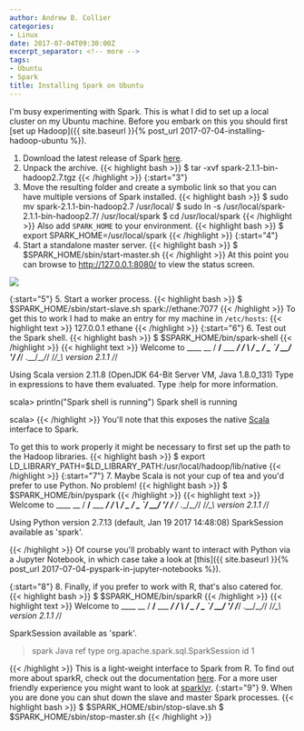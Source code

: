 ```yaml
---
author: Andrew B. Collier
categories:
- Linux
date: 2017-07-04T09:30:00Z
excerpt_separator: <!-- more -->
tags:
- Ubuntu
- Spark
title: Installing Spark on Ubuntu
---
```


I'm busy experimenting with Spark. This is what I did to set up a local cluster on my Ubuntu machine. Before you embark on this you should first [set up Hadoop]({{ site.baseurl }}{% post_url 2017-07-04-installing-hadoop-ubuntu %}).


<!--more-->

<!-- http://spark.apache.org/docs/latest/spark-standalone.html -->

1. Download the latest release of Spark [here](https://spark.apache.org/downloads.html).
2. Unpack the archive.
{{< highlight bash >}}
$ tar -xvf spark-2.1.1-bin-hadoop2.7.tgz
{{< /highlight >}}
{:start="3"}
3. Move the resulting folder and create a symbolic link so that you can have multiple versions of Spark installed.
{{< highlight bash >}}
$ sudo mv spark-2.1.1-bin-hadoop2.7 /usr/local/
$ sudo ln -s /usr/local/spark-2.1.1-bin-hadoop2.7/ /usr/local/spark
$ cd /usr/local/spark
{{< /highlight >}}
Also add `SPARK_HOME` to your environment.
{{< highlight bash >}}
$ export SPARK_HOME=/usr/local/spark
{{< /highlight >}}
{:start="4"}
4. Start a standalone master server.
{{< highlight bash >}}
$ $SPARK_HOME/sbin/start-master.sh
{{< /highlight >}}
At this point you can browse to <http://127.0.0.1:8080/> to view the status screen.

![](/img/2017/07/ubuntu-spark-master-interface.png)

{:start="5"}
5. Start a worker process.
{{< highlight bash >}}
$ $SPARK_HOME/sbin/start-slave.sh spark://ethane:7077
{{< /highlight >}}
To get this to work I had to make an entry for my machine in `/etc/hosts`:
{{< highlight text >}}
127.0.0.1 ethane
{{< /highlight >}}
{:start="6"}
6. Test out the Spark shell.
{{< highlight bash >}}
$ $SPARK_HOME/bin/spark-shell
{{< /highlight >}}
{{< highlight text >}}
Welcome to
      ____              __
     / __/__  ___ _____/ /__
    _\ \/ _ \/ _ `/ __/  '_/
   /___/ .__/\_,_/_/ /_/\_\   version 2.1.1
      /_/
         
Using Scala version 2.11.8 (OpenJDK 64-Bit Server VM, Java 1.8.0_131)
Type in expressions to have them evaluated.
Type :help for more information.

scala> println("Spark shell is running")
Spark shell is running

scala> 
{{< /highlight >}}
You'll note that this exposes the native [Scala](https://www.scala-lang.org/) interface to Spark.

To get this to work properly it might be necessary to first set up the path to the Hadoop libraries.
{{< highlight bash >}}
$ export LD_LIBRARY_PATH=$LD_LIBRARY_PATH:/usr/local/hadoop/lib/native
{{< /highlight >}}
{:start="7"}
7. Maybe Scala is not your cup of tea and you'd prefer to use Python. No problem!
{{< highlight bash >}}
$ $SPARK_HOME/bin/pyspark
{{< /highlight >}}
{{< highlight text >}}
Welcome to
      ____              __
     / __/__  ___ _____/ /__
    _\ \/ _ \/ _ `/ __/  '_/
   /__ / .__/\_,_/_/ /_/\_\   version 2.1.1
      /_/

Using Python version 2.7.13 (default, Jan 19 2017 14:48:08)
SparkSession available as 'spark'.
>>> 
{{< /highlight >}}
Of course you'll probably want to interact with Python via a Jupyter Notebook, in which case take a look at [this]({{ site.baseurl }}{% post_url 2017-07-04-pyspark-in-jupyter-notebooks %}).

{:start="8"}
8. Finally, if you prefer to work with R, that's also catered for.
{{< highlight bash >}}
$ $SPARK_HOME/bin/sparkR
{{< /highlight >}}
{{< highlight text >}}
 Welcome to
    ____              __ 
   / __/__  ___ _____/ /__ 
  _\ \/ _ \/ _ `/ __/  '_/ 
 /___/ .__/\_,_/_/ /_/\_\   version  2.1.1 
    /_/ 


 SparkSession available as 'spark'.
> spark
Java ref type org.apache.spark.sql.SparkSession id 1 
> 
{{< /highlight >}}
This is a light-weight interface to Spark from R. To find out more about sparkR, check out the documentation [here](http://spark.apache.org/docs/latest/sparkr.html). For a more user friendly experience you might want to look at [sparklyr](http://spark.rstudio.com/).
{:start="9"}
9. When you are done you can shut down the slave and master Spark processes.
{{< highlight bash >}}
$ $SPARK_HOME/sbin/stop-slave.sh
$ $SPARK_HOME/sbin/stop-master.sh
{{< /highlight >}}